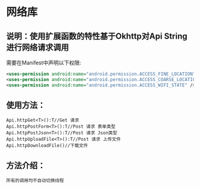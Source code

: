 # 网络库

## 说明：使用扩展函数的特性基于Okhttp对Api String进行网络请求调用

需要在Manifest中声明以下权限:
```xml
<uses-permission android:name="android.permission.ACCESS_FINE_LOCATION" />
<uses-permission android:name="android.permission.ACCESS_COARSE_LOCATION"/>
<uses-permission android:name="android.permission.ACCESS_WIFI_STATE" />
```

## 使用方法：

    Api.httpGet<T>():T//Get 请求
    Api.httpPostForm<T>():T//Post 请求 表单类型
    Api.httpPostJson<T>():T//Post 请求 Json类型
    Api.httpUploadFile<T>():T//Post 请求 上传文件
    Api.httpDownloadFile()//下载文件
## 方法介绍：

    所有的调用均不自动切换线程